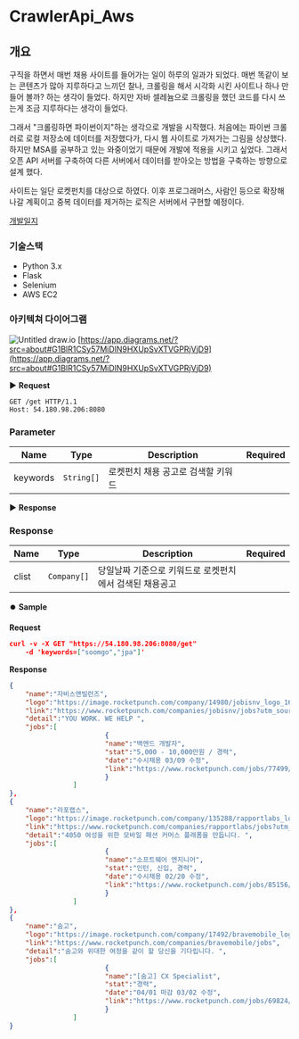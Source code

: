 # CrawlerApi_Aws

## 개요

구직을 하면서 매번 채용 사이트를 들어가는 일이 하루의 일과가 되었다. 매번 똑같이 보는 콘텐츠가 많아 지루하다고 느끼던 찰나, 크롤링을 해서 시각화 시킨 사이트나 하나 만들어 볼까? 하는 생각이 들었다. 하지만 자바 셀레늄으로 크롤링을 했던 코드를 다시 쓰는게 조금 지루하다는 생각이 들었다.

그래서 "크롤링하면 파이썬이지"하는 생각으로 개발을 시작했다. 처음에는 파이썬 크롤러로 로컬 저장소에 데이터를 저장했다가, 다시 웹 사이트로 가져가는 그림을 상상했다. 하지만 MSA를 공부하고 있는 와중이었기 때문에 개발에 적용을 시키고 싶었다. 그래서 오픈 API 서버를 구축하여 다른 서버에서 데이터를 받아오는 방법을 구축하는 방향으로 설계 했다.

사이트는 일단 로켓펀치를 대상으로 하였다. 이후 프로그래머스, 사람인 등으로 확장해 나갈 계획이고 중복 데이터를 제거하는 로직은 서버에서 구현할 예정이다.

<a href="https://www.notion.so/REST-API-AWS-EC2-2454edcbeaf8426381aec98f1143c17c">개발일지</a>

### 기술스택

- Python 3.x
- Flask
- Selenium
- AWS EC2

### 아키텍쳐 다이어그램
![Untitled](https://user-images.githubusercontent.com/66561524/110876664-492d6700-831b-11eb-8d96-e4747cb17740.png)
draw.io
[https://app.diagrams.net/?src=about#G1BlR1CSy57MiDlN9HXUpSvXTVGPRjVjD9](https://app.diagrams.net/?src=about#G1BlR1CSy57MiDlN9HXUpSvXTVGPRjVjD9)

▶️ **Request**

```
GET /get HTTP/1.1
Host: 54.180.98.206:8080
```

<h3>Parameter</h3>
<table>
	<thead>
		<tr>
			<th>Name</th>
			<th>Type</th>
			<th>Description</th>
			<th>Required</th>
		</tr>
	</thead>
	<tbody>
		<tr>
			<td>keywords</td>
			<td><code>String[]</code></td>
			<td>로켓펀치 채용 공고로 검색할 키워드</td>
		</tr>
	</tbody>
</table>

▶️ **Response**

<h3>Response</h3>
<table>
	<thead>
		<tr>
			<th>Name</th>
			<th>Type</th>
			<th>Description</th>
			<th>Required</th>
		</tr>
	</thead>
	<tbody>
		<tr>
			<td>clist</td>
			<td><code>Company[]</code></td>
			<td>당일날짜 기준으로 키워드로 로켓펀치에서 검색된 채용공고</td>
		</tr>
	</tbody>
</table>


⏺️ **Sample**

**Request**

```json
curl -v -X GET "https://54.180.98.206:8080/get"
    -d 'keywords=["soomgo","jpa"]'
```

**Response**

```json
{
	"name":"자비스앤빌런즈",
	"logo":"https://image.rocketpunch.com/company/14980/jobisnv_logo_1613702081.jpg?s=100x100&t=inside",
	"link":"https://www.rocketpunch.com/companies/jobisnv/jobs?utm_source=rocketpunch&utm_medium=advertisement&utm_campaign=job_ad&utm_content=job_page_title",
	"detail":"YOU WORK. WE HELP ",
	"jobs":[
						{
						"name":"백엔드 개발자",
						"stat":"5,000 - 10,000만원 / 경력",
						"date":"수시채용 03/09 수정",
						"link":"https://www.rocketpunch.com/jobs/77499/%EB%B0%B1%EC%97%94%EB%93%9C-%EA%B0%9C%EB%B0%9C%EC%9E%90?utm_source=rocketpunch&utm_medium=advertisement&utm_campaign=job_ad&utm_content=job_detail"
						}
				]
},
{
	"name":"라포랩스",
	"logo":"https://image.rocketpunch.com/company/135288/rapportlabs_logo_1606890359.png?s=100x100&t=inside",
	"link":"https://www.rocketpunch.com/companies/rapportlabs/jobs?utm_source=rocketpunch&utm_medium=advertisement&utm_campaign=job_ad&utm_content=job_page_title",
	"detail":"4050 여성을 위한 모바일 패션 커머스 플래폼을 만듭니다. ",
	"jobs":[
						{
						"name":"소프트웨어 엔지니어",
						"stat":"인턴, 신입, 경력",
						"date":"수시채용 02/20 수정",
						"link":"https://www.rocketpunch.com/jobs/85156/%EC%86%8C%ED%94%84%ED%8A%B8%EC%9B%A8%EC%96%B4-%EC%97%94%EC%A7%80%EB%8B%88%EC%96%B4?utm_source=rocketpunch&utm_medium=advertisement&utm_campaign=job_ad&utm_content=job_detail"
						}
				]
},
{
	"name":"숨고",
	"logo":"https://image.rocketpunch.com/company/17492/bravemobile_logo_1567392927.jpg?s=100x100&t=inside",
	"link":"https://www.rocketpunch.com/companies/bravemobile/jobs",
	"detail":"숨고와 위대한 여정을 같이 할 당신을 기다립니다. ",
	"jobs":[
						{
						"name":"[숨고] CX Specialist",
						"stat":"경력",
						"date":"04/01 마감 03/02 수정",
						"link":"https://www.rocketpunch.com/jobs/69824/%EC%88%A8%EA%B3%A0-CX-Specialist"
						}
				]
}
```
